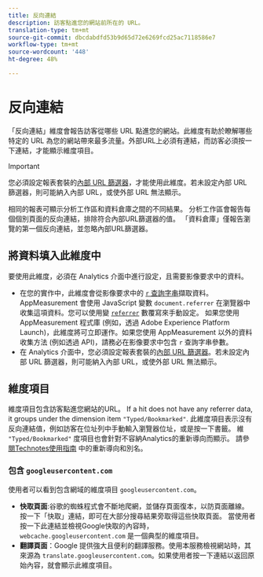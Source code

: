 ```yaml
---
title: 反向連結
description: 訪客點進您的網站前所在的 URL。
translation-type: tm+mt
source-git-commit: dbcdabdfd53b9d65d72e6269fcd25ac7118586e7
workflow-type: tm+mt
source-wordcount: '448'
ht-degree: 48%

---
```



# 反向連結

「反向連結」維度會報告訪客從哪些 URL 點進您的網站。此維度有助於瞭解哪些特定的 URL 為您的網站帶來最多流量。外部URL上必須有連結，而訪客必須按一下連結，才能顯示維度項目。

>[!IMPORTANT]
>
>您必須設定報表套裝的[內部 URL 篩選器](/help/admin/admin/internal-url-filter-admin.md)，才能使用此維度。若未設定內部 URL 篩選器，則可能納入內部 URL，或使外部 URL 無法顯示。

相同的報表可顯示分析工作區和資料倉庫之間的不同結果。 分析工作區會報告每個個別頁面的反向連結，排除符合內部URL篩選器的值。 「資料倉庫」僅報告瀏覽的第一個反向連結，並忽略內部URL篩選器。

## 將資料填入此維度中

要使用此維度，必須在 Analytics 介面中進行設定，且需要影像要求中的資料。

* 在您的實作中，此維度會從影像要求中的 [`r` 查詢字串](/help/implement/validate/query-parameters.md)擷取資料。AppMeasurement 會使用 JavaScript 變數 `document.referrer` 在瀏覽器中收集這項資料。您可以使用變 [`referrer`](/help/implement/vars/page-vars/referrer.md) 數覆寫來手動設定。 如果您使用 AppMeasurement 程式庫 (例如，透過 Adobe Experience Platform Launch)，此維度將可立即運作。如果您使用 AppMeasurement 以外的資料收集方法 (例如透過 API)，請務必在影像要求中包含 `r` 查詢字串參數。
* 在 Analytics 介面中，您必須設定報表套裝的[內部 URL 篩選器](/help/admin/admin/internal-url-filter-admin.md)。若未設定內部 URL 篩選器，則可能納入內部 URL，或使外部 URL 無法顯示。

## 維度項目

維度項目包含訪客點進您網站的URL。 If a hit does not have any referrer data, it groups under the dimension item `"Typed/Bookmarked"`. 此維度項目表示沒有反向連結值，例如訪客在位址列中手動輸入瀏覽器位址，或是按一下書籤。 維 `"Typed/Bookmarked"` 度項目也會針對不容納Analytics的重新導向而顯示。 請參 [閱Technotes使用指南](/help/technotes/redirects.md) 中的重新導向和別名。

### 包含 `googleusercontent.com`

使用者可以看到包含網域的維度項目 `googleusercontent.com`。

* **快取頁面**:谷歌的蜘蛛程式會不斷地爬網，並儲存頁面復本，以防頁面離線。 按一下「快取」連結，即可在大部分搜尋結果旁取得這些快取頁面。 當使用者按一下此連結並檢視Google快取的內容時， `webcache.googleusercontent.com` 是一個典型的維度項目。
* **翻譯頁面**：Google 提供強大且便利的翻譯服務。使用本服務檢視網站時，其來源為 `translate.googleusercontent.com`。如果使用者按一下連結以返回原始內容，就會顯示此維度項目。
